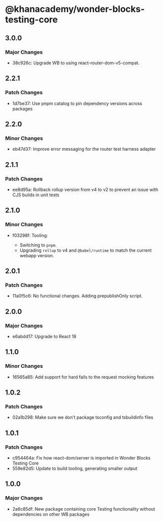 # @khanacademy/wonder-blocks-testing-core

## 3.0.0

### Major Changes

- 38c926c: Upgrade WB to using react-router-dom-v5-compat.

## 2.2.1

### Patch Changes

- 1d7be37: Use pnpm catalog to pin dependency versions across packages

## 2.2.0

### Minor Changes

- eb47d37: Improve error messaging for the router test harness adapter

## 2.1.1

### Patch Changes

- ee8d95a: Rollback rollup version from v4 to v2 to prevent an issue with CJS builds in unit tests

## 2.1.0

### Minor Changes

- f03298f: Tooling:

    - Switching to `pnpm`.
    - Upgrading `rollup` to v4 and `@babel/runtime` to match the current webapp version.

## 2.0.1

### Patch Changes

- 11a0f5c6: No functional changes. Adding prepublishOnly script.

## 2.0.0

### Major Changes

- e6abdd17: Upgrade to React 18

## 1.1.0

### Minor Changes

- 16565a85: Add support for hard fails to the request mocking features

## 1.0.2

### Patch Changes

- 02a1b298: Make sure we don't package tsconfig and tsbuildinfo files

## 1.0.1

### Patch Changes

- c954464a: Fix how react-dom/server is imported in Wonder Blocks Testing Core
- 559e82d5: Update to build tooling, generating smaller output

## 1.0.0

### Major Changes

- 2a6c85df: New package containing core Testing functionality without dependencies on other WB packages
